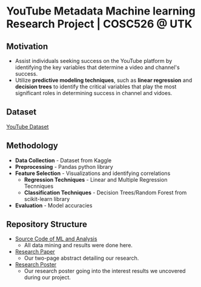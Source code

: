 # YouTube Metadata Machine learning Research Project | COSC526 @ UTK

## Motivation
* Assist individuals seeking success on the YouTube platform by identifying the key variables that determine a video and channel's success.
* Utilize **predictive modeling techniques**, such as **linear regression** and **decision trees** to identify the critical variables that play the most significant roles in determining success in channel and vidoes.

## Dataset
[YouTube Dataset](https://www.kaggle.com/datasets/thedevastator/revealing-insights-from-youtube-video-and-channe)

## Methodology
* **Data Collection** - Dataset from Kaggle
* **Preprocessing** - Pandas python library
* **Feature Selection** - Visualizations and identifying correlations
    - **Regression Techniques** - Linear and Multiple Regression Tecnniques
    - **Classification Techniques** - Decision Trees/Random Forest from scikit-learn library
* **Evaluation** - Model accuracies
    
## Repository Structure
* [Source Code of ML and Analysis](COSC426_526_Project.ipynb)
    - All data mining and results were done here.
* [Research Paper](dataMining_Paper.pdf)
    - Our two-page abstract detailing our research.
* [Research Poster](dataMining_Poster.pdf)
    - Our research poster going into the interest results we uncovered during our project.
